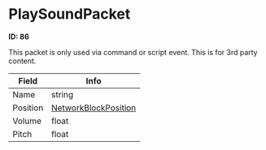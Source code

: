 # PlaySoundPacket

__ID: 86__

This packet is only used via command or script event. This is for 3rd party content.

<table><thead><tr><th>Field</th><th>Info</th></tr></thead><tbody>
<tr><td>Name</td><td>string</td></tr>
<tr><td>Position</td><td><a href="../types/NetworkBlockPosition.md">NetworkBlockPosition</a></td></tr>
<tr><td>Volume</td><td>float</td></tr>
<tr><td>Pitch</td><td>float</td></tr>
</tbody></table>